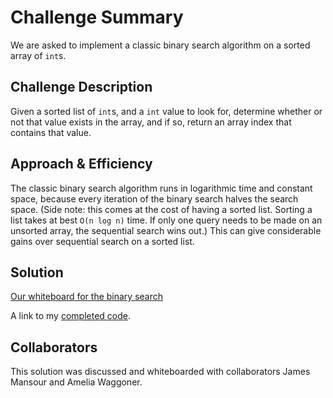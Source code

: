 # Challenge Summary

We are asked to implement a classic binary search algorithm on a sorted array of `int`s.

## Challenge Description

Given a sorted list of `int`s, and a `int` value to look for, determine whether or not that value exists in the array, and if so, return an array index that contains that value.

## Approach & Efficiency

The classic binary search algorithm runs in logarithmic time and constant space, because every iteration of the binary search halves the search space. (Side note: this comes at the cost of having a sorted list. Sorting a list takes at best `O(n log n)` time. If only one query needs to be made on an unsorted array, the sequential search wins out.) This can give considerable gains over sequential search on a sorted list.

## Solution

[Our whiteboard for the binary search](../assets/binary-search.png)

A link to my [completed code](../challenges/lib/src/main/java/challenges/BinarySearch.java).

## Collaborators

This solution was discussed and whiteboarded with collaborators James Mansour and Amelia Waggoner.
